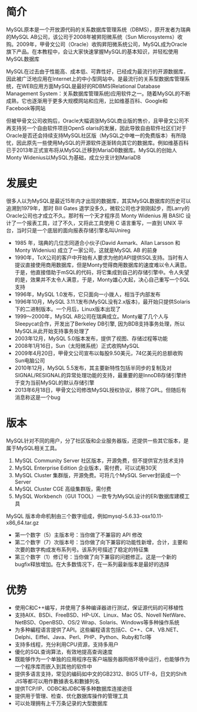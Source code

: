 # 简介 

MySQL原本是一个开放源代码的关系数据库管理系统（DBMS），原开发者为瑞典的MySQL AB公司，该公司于2008年被昇阳微系统（Sun Microsystems）收购。2009年，甲骨文公司（Oracle）收购昇阳微系统公司，MySQL成为Oracle旗下产品。在本教程中，会让大家快速掌握MySQL的基本知识，并轻松使用MySQL数据库

MySQL在过去由于性能高、成本低、可靠性好，已经成为最流行的开源数据库，因此被广泛地应用在Internet上的中小型网站中。是最流行的关系型数据库管理系统，在WEB应用方面MySQL是最好的RDBMS(Relational Database Management System：关系数据库管理系统)应用软件之一。随着MySQL的不断成熟，它也逐渐用于更多大规模网站和应用，比如维基百科、Google和Facebook等网站

但被甲骨文公司收购后，Oracle大幅调涨MySQL商业版的售价，且甲骨文公司不再支持另一个自由软件项目OpenS olaris的发展，因此导致自由软件社区们对于Oracle是否还会持续支持MySQL社区版（MySQL之中唯一的免费版本）有所隐忧，因此原先一些使用MySQL的开源软件逐渐转向其它的数据库。例如维基百科已于2013年正式宣布将从MySQL迁移到MariaDB数据库。MySQL的创始人Monty Widenius以MySQL为基础，成立分支计划MariaDB

# 发展史 

很多人以为MySQL是最近15年内才出现的数据库，其实MySQL数据库的历史可以追溯到1979年，那时 Bill Gates 退学没多久，微软公司也才刚刚起步，而Larry的Oracle公司也才成立不久。那时有一个天才程序员 Monty Widenius 用 BASIC 设计了一个报表工具，过了不久，又将此工具使用 C 语言重写，一直到 UNIX 平台，当时只是一个底层的面向报表存储引擎名叫Unireg

- 1985 年，瑞典的几位志同道合小伙子(David Axmark、Allan Larsson 和Monty Widenius) 成立了一家公司，这就是MySQL AB 的前身
- 1990年，TcX公司的客户中开始有人要求为他的API提供SQL支持。当时有人提议直接使用商用数据库，但是Monty觉得商用数据库的速度难以令人满意。于是，他直接借助于mSQL的代码，将它集成到自己的存储引擎中。令人失望的是，效果并不太令人满意，于是，Monty雄心大起，决心自己重写一个SQL支持
- 1996年，MySQL 1.0发布，它只面向一小拨人，相当于内部发布
- 1996年10月，MySQL 3.11.1发布(MySQL没有2.x版本)，最开始只提供Solaris下的二进制版本。一个月后，Linux版本出现了
- 1999～2000年，MySQL AB公司在瑞典成立。Monty雇了几个人与Sleepycat合作，开发出了Berkeley DB引擎, 因为BDB支持事务处理，所以MySQL从此开始支持事务处理了
- 2003年12月，MySQL 5.0版本发布，提供了视图、存储过程等功能
- 2008年1月16日，Sun（太阳微系统）正式收购MySQL
- 2009年4月20日，甲骨文公司宣布以每股9.50美元，74亿美元的总额收购Sun电脑公司
- 2010年12月，MySQL 5.5发布，其主要新特性包括半同步的复制及对SIGNAL/RESIGNAL的异常处理功能的支持，最重要的是InnoDB存储引擎终于变为当前MySQL的默认存储引擎
- 2013年6月18日，甲骨文公司修改MySQL授权协议，移除了GPL。但随后有消息称这是一个bug

# 版本 

MySQL针对不同的用户，分了社区版和企业服务器版，还提供一些其它版本，是属于MySQL相关工具。

1. MySQL Community Server 社区版本，开源免费，但不提供官方技术支持
2. MySQL Enterprise Edition 企业版本，需付费，可以试用30天
3. MySQL Cluster 集群版，开源免费。可将几个MySQL Server封装成一个Server
4. MySQL Cluster CGE 高级集群版，需付费
5. MySQL Workbench（GUI TOOL）一款专为MySQL设计的ER/数据库建模工具

MySQL 版本命命机制由三个数字组成，例如mysql-5.6.33-osx10.11-x86_64.tar.gz

- 第一个数字（5）主版本号：当你做了不兼容的 API 修改
- 第二个数字（7）次版本号：当你做了向下兼容的功能性新增，合计，主要和次要的数字构成发布系列号。该系列号描述了稳定的特征集
- 第三个数字（1）修订号：当你做了向下兼容的问题修正。这是一个新的bugfix释放增加。在大多数情况下，在一系列最新版本是最好的选择

# 优势 

- 使用C和C++编写，并使用了多种编译器进行测试，保证源代码的可移植性
- 支持AIX、BSDi、FreeBSD、HP-UX、Linux、Mac OS、Novell NetWare、NetBSD、OpenBSD、OS/2 Wrap、Solaris、Windows等多种操作系统
- 为多种編程语言提供了API。这些編程语言包括C、C++、C#、VB.NET、Delphi、Eiffel、Java、Perl、PHP、Python、Ruby和Tcl等
- 支持多线程，充分利用CPU资源，支持多用户
- 優化的SQL查询算法，有效地提高查询速度
- 既能够作为一个单独的应用程序在客户端服务器网络环境中运行，也能够作为一个程序库而嵌入到其他的软件中
- 提供多语言支持，常见的编码如中文的GB2312、BIG5 UTF-8，日文的Shift JIS等都可以用作數據表名和數據列名
- 提供TCP/IP、ODBC和JDBC等多种数据库连接途径
- 提供用于管理、检查、优化数据库操作的管理工具
- 可以处理拥有上千万条记录的大型数据库





